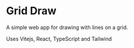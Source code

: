 # Grid Draw

A simple web app for drawing with lines on a grid.

Uses Vitejs, React, TypeScript and Tailwind
